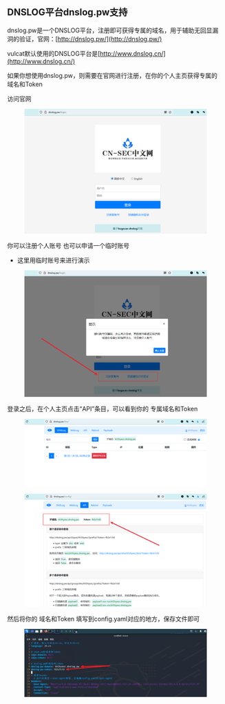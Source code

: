 ## DNSLOG平台dnslog.pw支持

dnslog.pw是一个DNSLOG平台，注册即可获得专属的域名，用于辅助无回显漏洞的验证，官网：[http://dnslog.pw/](http://dnslog.pw/)

vulcat默认使用的DNSLOG平台是[http://www.dnslog.cn/](http://www.dnslog.cn/)

如果你想使用dnslog.pw，则需要在官网进行注册，在你的个人主页获得专属的 域名和Token

访问官网
<figure><img src="../../../static/imgs/config/dnslog_pw_01.png" alt=""><figcaption></figcaption></figure>

你可以注册个人账号
也可以申请一个临时账号
* 这里用临时账号来进行演示
<figure><img src="../../../static/imgs/config/dnslog_pw_02.png" alt=""><figcaption></figcaption></figure>

登录之后，在个人主页点击“API”条目，可以看到你的 专属域名和Token
<figure><img src="../../../static/imgs/config/dnslog_pw_05.png" alt=""><figcaption></figcaption></figure>
<figure><img src="../../../static/imgs/config/dnslog_pw_03.png" alt=""><figcaption></figcaption></figure>

然后将你的 域名和Token 填写到config.yaml对应的地方，保存文件即可
<figure><img src="../../../static/imgs/config/dnslog_pw_04.png" alt=""><figcaption></figcaption></figure>






